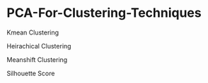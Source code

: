 # PCA-For-Clustering-Techniques
Kmean Clustering

Heirachical Clustering

Meanshift Clustering

Silhouette Score 

